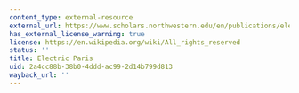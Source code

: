 ```yaml
---
content_type: external-resource
external_url: https://www.scholars.northwestern.edu/en/publications/electric-paris-3
has_external_license_warning: true
license: https://en.wikipedia.org/wiki/All_rights_reserved
status: ''
title: Electric Paris
uid: 2a4cc88b-38b0-4ddd-ac99-2d14b799d813
wayback_url: ''
---
```

